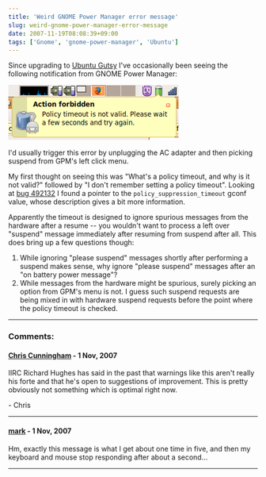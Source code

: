 ```yaml
---
title: 'Weird GNOME Power Manager error message'
slug: weird-gnome-power-manager-error-message
date: 2007-11-19T08:08:39+09:00
tags: ['Gnome', 'gnome-power-manager', 'Ubuntu']
---
```


Since upgrading to [Ubuntu Gutsy](https://wiki.ubuntu.com/GutsyGibbon)
I\'ve occasionally been seeing the following notification from GNOME
Power Manager:

![GNOME Power Manager notification](gnome-power-manager-popup.png)

I\'d usually trigger this error by unplugging the AC adapter and then
picking suspend from GPM\'s left click menu.

My first thought on seeing this was \"What\'s a policy timeout, and why
is it not valid?\" followed by \"I don\'t remember setting a policy
timeout\". Looking at [bug
492132](http://bugzilla.gnome.org/show_bug.cgi?id=492132) I found a
pointer to the `policy_suppression_timeout` gconf value, whose
description gives a bit more information.

Apparently the timeout is designed to ignore spurious messages from the
hardware after a resume \-- you wouldn\'t want to process a left over
\"suspend\" message immediately after resuming from suspend after all.
This does bring up a few questions though:

1.  While ignoring \"please suspend\" messages shortly after performing
    a suspend makes sense, why ignore \"please suspend\" messages after
    an \"on battery power message\"?
2.  While messages from the hardware might be spurious, surely picking
    an option from GPM\'s menu is not. I guess such suspend requests are
    being mixed in with hardware suspend requests before the point where
    the policy timeout is checked.

---
### Comments:
#### [Chris Cunningham](http://blondechris.com) - <time datetime="2007-11-19 18:26:27">1 Nov, 2007</time>

IIRC Richard Hughes has said in the past that warnings like this aren\'t
really his forte and that he\'s open to suggestions of improvement. This
is pretty obviously not something which is optimal right now.

\- Chris

---
#### [mark](http://blog.markvdb.be) - <time datetime="2007-11-19 19:55:20">1 Nov, 2007</time>

Hm, exactly this message is what I get about one time in five, and then
my keyboard and mouse stop responding after about a second\...

---

